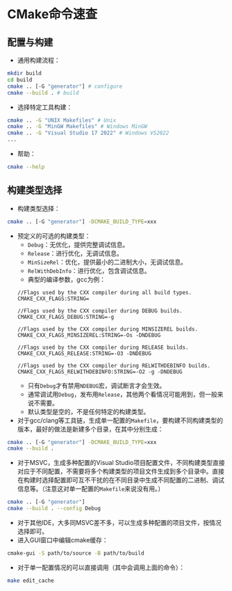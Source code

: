 # CMake命令速查


## 配置与构建

- 通用构建流程：
```sh
mkdir build
cd build
cmake .. [-G "generator"] # configure
cmake --build . # build
```
- 选择特定工具构建：
```sh
cmake .. -G "UNIX Makefiles" # Unix
cmake .. -G "MinGW Makefiles" # Windows MinGW
cmake .. -G "Visual Studio 17 2022" # Windows VS2022
...
```
- 帮助：
```sh
cmake --help
```

## 构建类型选择

- 构建类型选择：
```sh
cmake .. [-G "generator"] -DCMAKE_BUILD_TYPE=xxx
```
- 预定义的可选的构建类型：
    - `Debug`：无优化，提供完整调试信息。
    - `Release`：进行优化，无调试信息。
    - `MinSizeRel`：优化，提供最小的二进制大小，无调试信息。
    - `RelWithDebInfo`：进行优化，包含调试信息。
    - 典型的编译参数，gcc为例：
    ```
    //Flags used by the CXX compiler during all build types.
    CMAKE_CXX_FLAGS:STRING=

    //Flags used by the CXX compiler during DEBUG builds.
    CMAKE_CXX_FLAGS_DEBUG:STRING=-g

    //Flags used by the CXX compiler during MINSIZEREL builds.
    CMAKE_CXX_FLAGS_MINSIZEREL:STRING=-Os -DNDEBUG

    //Flags used by the CXX compiler during RELEASE builds.
    CMAKE_CXX_FLAGS_RELEASE:STRING=-O3 -DNDEBUG

    //Flags used by the CXX compiler during RELWITHDEBINFO builds.
    CMAKE_CXX_FLAGS_RELWITHDEBINFO:STRING=-O2 -g -DNDEBUG
    ```
    - 只有`Debug`才有禁用`NDEBUG`宏，调试断言才会生效。
    - 通常调试用`Debug`，发布用`Release`，其他两个看情况可能用到，但一般来说不需要。
    - 默认类型是空的，不是任何特定的构建类型。
- 对于gcc/clang等工具链，生成单一配置的`Makefile`，要构建不同构建类型的版本，最好的做法是新建多个目录，在其中分别生成：
```sh
cmake .. [-G "generator"] -DCMAKE_BUILD_TYPE=xxx
cmake --build .
```
- 对于MSVC，生成多种配置的Visual Studio项目配置文件，不同构建类型直接对应于不同配置，不需要将多个构建类型的项目文件生成到多个目录中。直接在构建时选择配置即可互不干扰的在不同目录中生成不同配置的二进制、调试信息等。（注意这对单一配置的`Makefile`来说没有用。）
```sh
cmake .. [-G "generator"]
cmake --build . --config Debug
```
- 对于其他IDE，大多同MSVC差不多，可以生成多种配置的项目文件，按情况选择即可。
- 进入GUI窗口中编辑cmake缓存：
```sh
cmake-gui -S path/to/source -B path/to/build
```
- 对于单一配置情况的可以直接调用（其中会调用上面的命令）：
```sh
make edit_cache
```